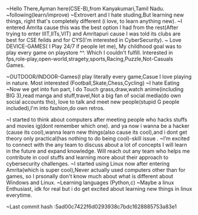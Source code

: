 ~Hello There,Ayman here(CSE-B),from Kanyakumari,Tamil Nadu.
~following(learn/improve)
~Extrovert and I hate studing,But learning new things, right that's completely different (i love, to learn anything new).
~I entered Amrita cause this was the best option I had from the rest(After trying to enter IIIT,IITs,VIT) and Amritapuri cause I was told its clubs are best for CSE feilds and for CYS(I'm interested in CyberSecurity).
~ Love DEVICE-GAMES( I Play 24/7 if people let me), My childhood goal was to play every game on playstore ^^. Which I couldn't fulfill.
Interested in fps,role-play,open-world,stragety,sports,Racing,Puzzle,Not-Casuals Games.

~OUTDOOR/INDOOR-Games(I play literally every game,Casue I love playing in nature.
Most interested (Football,Skate,Chess,Cycling)
~I hate Eating
~Now we get into fun part, I do Touch grass,draw,watch anime(including BIG 3),read manga and stuff,travel,Not a big fan of social media(do own social accounts tho),
love to talk and meet new people(stupid G people included),I'm into fashion,do own retros.

~I started to think about computers after meeting people who hacks stuffs and movies ig(dont remember which one).
and ya now i wanna be a hacker (cause its cool),wanna learn new things(also cause its cool),and i dont get theory only practical(has nothing to do being cool)-skill issue . 
~I’m excited to connect with the any team to discuss about a lot of concepts I will learn in the future and expand knowledge. Will reach out any team who helps me contribute in cool stuffs and learning more about their approach to cybersecurity challenges.
~I started using Linux now after entering Amrita(which is super cool),Never actually used computers other than for games, so I prsonally don't know much about what is different about Windows and Linux.
~Learning languages (Python,c)
~Maybe a linux Enthusiast, idk for real but i do get excited about learning new things in linux everytime.

~Last commit hash :5ad00c7422f6d0293938c7bdc1628885753a83e1
